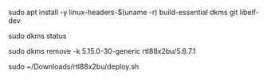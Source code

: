 sudo apt install -y linux-headers-$(uname -r) build-essential dkms git libelf-dev

sudo dkms status

sudo dkms remove -k 5.15.0-30-generic rtl88x2bu/5.8.7.1

sudo ~/Downloads/rtl88x2bu/deploy.sh